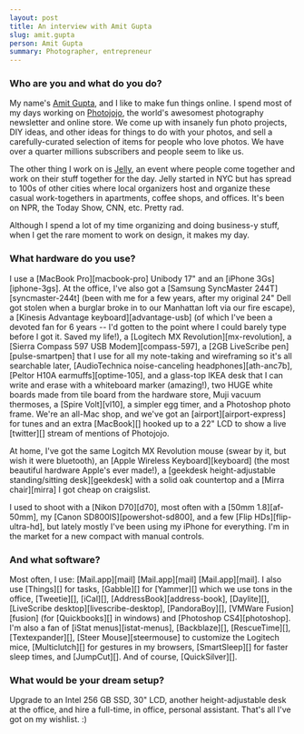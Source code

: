 ```yaml
---
layout: post
title: An interview with Amit Gupta
slug: amit.gupta
person: Amit Gupta
summary: Photographer, entrepreneur
---
```

### Who are you and what do you do?

My name's [Amit Gupta](http://www.amitgupta.com/ "Amit's website."), and I like to make fun things online. I spend most of my days working on [Photojojo](http://www.photojojo.com/ "The very popular photography newsletter."), the world's awesomest photography newsletter and online store. We come up with insanely fun photo projects, DIY ideas, and other ideas for things to do with your photos, and sell a carefully-curated selection of items for people who love photos. We have over a quarter millions subscribers and people seem to like us.

The other thing I work on is [Jelly](http://workatjelly.com/ "A Jelly is a casual working event for geeks."), an event where people come together and work on their stuff together for the day. Jelly started in NYC but has spread to 100s of other cities where local organizers host and organize these casual work-togethers in apartments, coffee shops, and offices. It's been on NPR, the Today Show, CNN, etc. Pretty rad.

Although I spend a lot of my time organizing and doing business-y stuff, when I get the rare moment to work on design, it makes my day.

### What hardware do you use?

I use a [MacBook Pro][macbook-pro] Unibody 17" and an [iPhone 3Gs][iphone-3gs]. At the office, I've also got a [Samsung SyncMaster 244T][syncmaster-244t] (been with me for a few years, after my original 24" Dell got stolen when a burglar broke in to our Manhattan loft via our fire escape), a [Kinesis Advantage keyboard][advantage-usb] (of which I've been a devoted fan for 6 years -- I'd gotten to the point where I could barely type before I got it. Saved my life!), a [Logitech MX Revolution][mx-revolution], a [Sierra Compass 597 USB Modem][compass-597], a [2GB LiveScribe pen][pulse-smartpen] that I use for all my note-taking and wireframing so it's all searchable later, [AudioTechnica noise-canceling headphones][ath-anc7b], [Peltor H10A earmuffs][optime-105], and a glass-top IKEA desk that I can write and erase with a whiteboard marker (amazing!), two HUGE white boards made from tile board from the hardware store, Muji vacuum thermoses, a [Spire Volt][vl10], a simpler egg timer, and a Photoshop photo frame. We're an all-Mac shop, and we've got an [airport][airport-express] for tunes and an extra [MacBook][] hooked up to a 22" LCD to show a live [twitter][] stream of mentions of Photojojo.

At home, I've got the same Logitch MX Revolution mouse (swear by it, but wish it were bluetooth), an [Apple Wireless Keyboard][keyboard] (the most beautiful hardware Apple's ever made!), a [geekdesk height-adjustable standing/sitting desk][geekdesk] with a solid oak countertop and a [Mirra chair][mirra] I got cheap on craigslist.

I used to shoot with a [Nikon D70][d70], most often with a [50mm 1.8][af-50mm], my [Canon SD800IS][powershot-sd800], and a few [Flip HDs][flip-ultra-hd], but lately mostly I've been using my iPhone for everything. I'm in the market for a new compact with manual controls.

### And what software?

Most often, I use: [Mail.app][mail] [Mail.app][mail] [Mail.app][mail]. I also use [Things][] for tasks, [Gabble][] for [Yammer][] which we use tons in the office, [Tweetie][], [iCal][], [AddressBook][address-book], [Daylite][], [LiveScribe desktop][livescribe-desktop], [PandoraBoy][], [VMWare Fusion][fusion] (for [Quickbooks][] in windows) and [Photoshop CS4][photoshop]. I'm also a fan of [iStat menus][istat-menus], [Backblaze][], [RescueTime][], [Textexpander][], [Steer Mouse][steermouse] to customize the Logitech mice, [Multiclutch][] for gestures in my browsers, [SmartSleep][] for faster sleep times, and [JumpCut][]. And of course, [QuickSilver][].

### What would be your dream setup?

Upgrade to an Intel 256 GB SSD, 30" LCD, another height-adjustable desk at the office, and hire a full-time, in office, personal assistant. That's all I've got on my wishlist. :)
